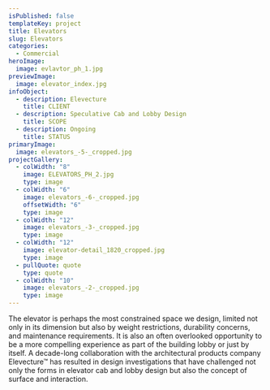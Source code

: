 ```yaml
---
isPublished: false
templateKey: project
title: Elevators
slug: Elevators
categories:
  - Commercial
heroImage:
  image: evlavtor_ph_1.jpg
previewImage:
  image: elevator_index.jpg
infoObject:
  - description: Elevecture
    title: CLIENT
  - description: Speculative Cab and Lobby Design
    title: SCOPE
  - description: Ongoing
    title: STATUS
primaryImage:
  image: elevators_-5-_cropped.jpg
projectGallery:
  - colWidth: "8"
    image: ELEVATORS_PH_2.jpg
    type: image
  - colWidth: "6"
    image: elevators_-6-_cropped.jpg
    offsetWidth: "6"
    type: image
  - colWidth: "12"
    image: elevators_-3-_cropped.jpg
    type: image
  - colWidth: "12"
    image: elevator-detail_1820_cropped.jpg
    type: image
  - pullQuote: quote
    type: quote
  - colWidth: "10"
    image: elevators_-2-_cropped.jpg
    type: image
---
```


The elevator is perhaps the most constrained space we design, limited not only in its dimension but also by weight restrictions, durability concerns, and maintenance requirements. It is also an often overlooked opportunity to be a more compelling experience as part of the building lobby or just by itself. A decade-long collaboration with the architectural products company Elevecture™ has resulted in design investigations that have challenged not only the forms in elevator cab and lobby design but also the concept of surface and interaction.
